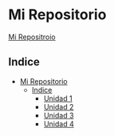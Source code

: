 # Mi Repositorio

[Mi Repositroio](https://github.com/nelelizalde2Programacion_LogicayFuncional_Repro)

## Indice

- [Mi Repositorio](#mi-repositorio)
    - [Indice](#indice)
        - [Unidad 1](UNIDAD%201.md)
         - [Unidad 2]()
         - [Unidad 3]()
         - [Unidad 4]()

